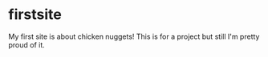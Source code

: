 # firstsite
My first site is about chicken nuggets!
This is for a project but still I'm pretty proud of it.
